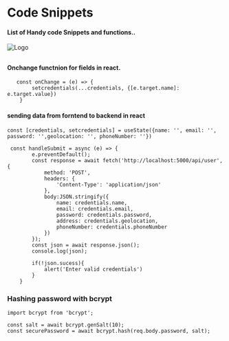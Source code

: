 
# Code Snippets 

#### List of Handy code Snippets and functions..





![Logo](https://img.icons8.com/?size=50&id=108784&format=png&color=000000)
## 


#### Onchange functnion for fields in react.

```
   const onChange = (e) => {
        setcredentials(...credentials, {[e.target.name]: e.target.value})
    }

```
#### sending data from forntend to backend in react
```
const [credentials, setcredentials] = useState({name: '', email: '', password: '',geolocation: '', phoneNumber: ''})

 const handleSubmit = async (e) => {
        e.preventDefault();
        const response = await fetch('http://localhost:5000/api/user', {
            method: 'POST',
            headers: {
                'Content-Type': 'application/json'
            },
            body:JSON.stringify({
                name: credentials.name,
                email: credentials.email,
                password: credentials.password,
                address: credentials.geolocation,
                phoneNumber: credentials.phoneNumber
            })
        }); 
        const json = await response.json();
        console.log(json);

        if(!json.sucess){
            alert('Enter valid credentials')
        }
    }
```
### Hashing password with bcrypt
```
import bcrypt from 'bcrypt';

const salt = await bcrypt.genSalt(10);
const securePassword = await bcrypt.hash(req.body.password, salt);

```

   
 
    